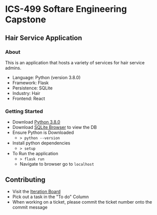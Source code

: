 # ICS-499 Softare Engineering Capstone
## Hair Service Application
### About
This is an application that hosts a variety of services for hair service admins.
- Language: Python (version 3.8.0)
- Framework: Flask
- Persistence: SQLite
- Industry: Hair
- Frontend: React

### Getting Started
- Download [Python 3.8.0](https://www.python.org/downloads/release/python-380/)
- Download [SQLite Browser](https://sqlitebrowser.org/dl/) to view the DB
- Ensure Python is Downloaded
  - `> python --version`
- Install python dependencies
  - `> setup`
- To Run the application
  - `> flask run`
  - Navigate to browser go to `localhost`

## Contributing
- Visit the [Iteration Board](https://github.com/ics499-capstone/hair-service-scheduler/projects/1)
- Pick out a task in the "To do" Column
- When working on a ticket, please commit the ticket number onto the commit message